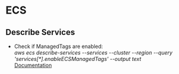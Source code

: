 # ECS

## Describe Services
- Check if ManagedTags are enabled:<br>
*aws ecs describe-services --services <servicename> --cluster <clustername> --region <region> --query 'services[\*].enableECSManagedTags' --output text*<br>
[Documentation](https://docs.aws.amazon.com/cli/latest/reference/ecs/describe-services.html)<br>
